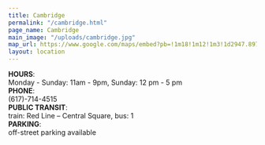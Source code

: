 ```yaml
---
title: Cambridge
permalink: "/cambridge.html"
page_name: Cambridge
main_image: "/uploads/cambridge.jpg"
map_url: https://www.google.com/maps/embed?pb=!1m18!1m12!1m3!1d2947.8978808779725!2d-71.10551738503159!3d42.36601554271896!2m3!1f0!2f0!3f0!3m2!1i1024!2i768!4f13.1!3m3!1m2!1s0x89e37753dffb933b%3A0xee870cac8b81fd7c!2s36+Prospect+St%2C+Cambridge%2C+MA+02139!5e0!3m2!1sen!2sus!4v1560730314781!5m2!1sen!2sus
layout: location
---
```


**HOURS**:  
Monday - Sunday: 11am - 9pm, Sunday: 12 pm - 5 pm  
**PHONE**:  
(617)-714-4515  
**PUBLIC TRANSIT**:  
train: Red Line – Central Square, bus: 1  
**PARKING**:  
off-street parking available  
